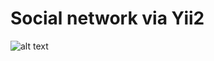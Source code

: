 Social network via Yii2
===============================
![alt text](https://upload.wikimedia.org/wikipedia/commons/thumb/c/c9/YellowstonefallJUN05.JPG/284px-YellowstonefallJUN05.JPG)
